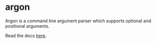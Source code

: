 # argon

Argon is a command line argument parser which supports optional and positional arguments.

Read the docs [here](https://christhrasher.github.io/argon/).
